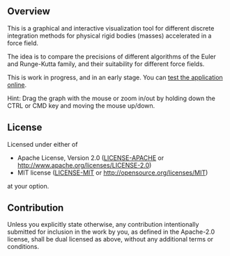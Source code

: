 ## Overview

This is a graphical and interactive visualization tool for different discrete 
integration methods for physical rigid bodies (masses) accelerated in a force field.

The idea is to compare the precisions of different algorithms of the Euler and
Runge-Kutta family, and their suitability for different force fields.

This is work in progress, and in an early stage. You can [test the application online](https://quadruple-output.github.io/euleretal/).

Hint: Drag the graph with the mouse or zoom in/out by holding down the CTRL or CMD key and moving the mouse up/down.

## License

Licensed under either of

 * Apache License, Version 2.0
   ([LICENSE-APACHE](LICENSE-APACHE.txt) or http://www.apache.org/licenses/LICENSE-2.0)
 * MIT license
   ([LICENSE-MIT](LICENSE-MIT.txt) or http://opensource.org/licenses/MIT)

at your option.

## Contribution

Unless you explicitly state otherwise, any contribution intentionally submitted
for inclusion in the work by you, as defined in the Apache-2.0 license, shall be
dual licensed as above, without any additional terms or conditions.